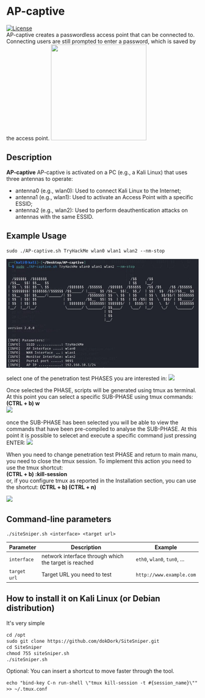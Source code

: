 # AP-captive
[![License](https://img.shields.io/badge/license-MIT-_red.svg)](https://opensource.org/licenses/MIT)  
AP-captive creates a passwordless access point that can be connected to. Connecting users are still prompted to enter a password, which is saved by the access point.
<img src="https://github.com/dokDork/AP-captive/raw/main/images/ap-captive.png" width="250" height="250">  

## Description
**AP-captive** AP-captive is activated on a PC (e.g., a Kali Linux) that uses three antennas to operate:
- antenna0 (e.g., wlan0): Used to connect Kali Linux to the Internet;
- antenna1 (e.g., wlan1): Used to activate an Access Point with a specific ESSID;
- antenna2 (e.g., wlan2): Used to perform deauthentication attacks on antennas with the same ESSID.

  
## Example Usage
 ```
sudo ./AP-captive.sh TryHackMe wlan0 wlan1 wlan2 --nm-stop
 ``` 
<img src="https://github.com/dokDork/AP-captive/raw/main/images/command.jpg">

select one of the penetration test PHASES you are interested in:
<img src="https://github.com/dokDork/red-team-penetration-test-script/raw/main/images/02.png">

Once selected the PHASE, scripts will be generated using tmux as terminal.
At this point you can select a specific SUB-PHASE using tmux commands:  
**(CTRL + b) w**  
<img src="https://github.com/dokDork/red-team-penetration-test-script/raw/main/images/03.png">

once the SUB-PHASE has been selected you will be able to view the commands that have been pre-compiled to analyse the SUB-PHASE. At this point it is possible to selecet and execute a specific command just pressing ENTER:
<img src="https://github.com/dokDork/red-team-penetration-test-script/raw/main/images/04.png">

When you need to change penetration test PHASE and return to main manu, you need to close the tmux session. To implement this action you need to use the tmux shortcut:  
**(CTRL + b) :kill-session**  
or, if you configure tmux as reported in the Installation section, you can use the shortcut:
**(CTRL + b) (CTRL + n)**  

<img src="https://github.com/dokDork/red-team-penetration-test-script/raw/main/images/05.png">

  
## Command-line parameters
```
./siteSniper.sh <interface> <target url>
```

| Parameter | Description                          | Example       |
|-----------|--------------------------------------|---------------|
| `interface`      | network interface through which the target is reached | `eth0`, `wlan0`, `tun0`, ... |
| `target url`      | Target URL you need to test          | `http://www.example.com`          |

  
## How to install it on Kali Linux (or Debian distribution)
It's very simple  
```
cd /opt
sudo git clone https://github.com/dokDork/SiteSniper.git
cd SiteSniper 
chmod 755 siteSniper.sh 
./siteSniper.sh 
```
Optional: You can insert a shortcut to move faster through the tool.
```
echo "bind-key C-n run-shell \"tmux kill-session -t #{session_name}\"" >> ~/.tmux.conf
```

